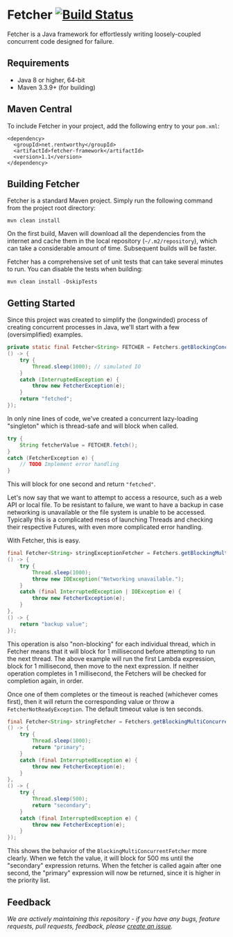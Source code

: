 # Fetcher [![Build Status](https://travis-ci.org/rentworthy/fetcher-framework.svg?branch=master)](https://travis-ci.org/rentworthy/fetcher-framework)

Fetcher is a Java framework for effortlessly writing loosely-coupled concurrent code designed for failure.

## Requirements

* Java 8 or higher, 64-bit
* Maven 3.3.9+ (for building)

## Maven Central

To include Fetcher in your project, add the following entry to your `pom.xml`:

```
<dependency>
  <groupId>net.rentworthy</groupId>
  <artifactId>fetcher-framework</artifactId>
  <version>1.1</version>
</dependency>
```

## Building Fetcher

Fetcher is a standard Maven project. Simply run the following command from the project root directory:

    mvn clean install

On the first build, Maven will download all the dependencies from the internet and cache them in the local repository (`~/.m2/repository`), which can take a considerable amount of time. Subsequent builds will be faster.

Fetcher has a comprehensive set of unit tests that can take several minutes to run. You can disable the tests when building:

    mvn clean install -DskipTests

## Getting Started

Since this project was created to simplify the (longwinded) process of creating concurrent processes in Java, we'll start with a few (oversimplified) examples.

```java
private static final Fetcher<String> FETCHER = Fetchers.getBlockingConcurrentFetcher(
() -> {    
    try {
        Thread.sleep(1000); // simulated IO
    }
    catch (InterruptedException e) {
        throw new FetcherException(e);
    }    
    return "fetched";    
});
```

In only nine lines of code, we've created a concurrent lazy-loading "singleton" which is thread-safe and will block when called.

```java
try {
    String fetcherValue = FETCHER.fetch();
}
catch (FetcherException e) {
    // TODO Implement error handling
}
```

This will block for one second and return `"fetched"`.

Let's now say that we want to attempt to access a resource, such as a web API or local file. To be resistant to failure, we want to have a backup in case networking is unavailable or the file system is unable to be accessed. Typically this is a complicated mess of launching Threads and checking their respective Futures, with even more complicated error handling.

With Fetcher, this is easy.

```java
final Fetcher<String> stringExceptionFetcher = Fetchers.getBlockingMultiConcurrentFetcher(
() -> {
    try {
        Thread.sleep(1000);
        throw new IOException("Networking unavailable.");
    }
    catch (final InterruptedException | IOException e) {
        throw new FetcherException(e);
    }
},
() -> {
    return "backup value";
});
```

This operation is also "non-blocking" for each individual thread, which in Fetcher means that it will block for 1 millisecond before attempting to run the next thread. The above example will run the first Lambda expression, block for 1 millisecond, then move to the next expression. If neither operation completes in 1 millisecond, the Fetchers will be checked for completion again, in order.

Once one of them completes or the timeout is reached (whichever comes first), then it will return the corresponding value or throw a `FetcherNotReadyException`. The default timeout value is ten seconds.

```java
final Fetcher<String> stringFetcher = Fetchers.getBlockingMultiConcurrentFetcher(
() -> {
    try {
        Thread.sleep(1000);
        return "primary";
    }
    catch (final InterruptedException e) {
        throw new FetcherException(e);
    }
},
() -> {
    try {
        Thread.sleep(500);
        return "secondary";
    }
    catch (final InterruptedException e) {
        throw new FetcherException(e);
    }
});
```

This shows the behavior of the `BlockingMultiConcurrentFetcher` more clearly. When we fetch the value, it will block for 500 ms until the "secondary" expression returns. When the fetcher is called again after one second, the "primary" expression will now be returned, since it is higher in the priority list.

## Feedback

*We are actively maintaining this repository - if you have any bugs, feature requests, pull requests, feedback, please [create an issue](https://github.com/rentworthy/fetcher-framework/issues).*
